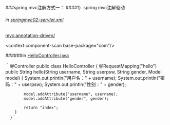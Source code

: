 ###spring mvc注解方式一：
####1）spring mvc注解驱动  
###### in [springmvc02-servlet.xml](https://github.com/DaCang/Spring-MVC/blob/master/SpringMVC02/WebContent/WEB-INF/springmvc02-servlet.xml) 

<!-- spring mvc注解驱动 --> 
<mvc:annotation-driven/>
<!-- 扫描器 --> 
<context:component-scan base-package="com"/>

######in [HelloController.java](https://github.com/DaCang/Spring-MVC/blob/master/SpringMVC02/src/com/songyl/webmvc/controller/HelloController.java)
 
｀@Controller
      public class HelloController {
       @RequestMapping("hello")
       public String hello(String username, String userpsw, String gender, Model model) {
	        System.out.println("用户名：" + username);
	        System.out.println("密码：" + userpsw);
	        System.out.println("性别：" + gender);
        
	        model.addAttribute("username", username);
	        model.addAttribute("gender", gender);
        
	        return "index";
        }
      }｀
